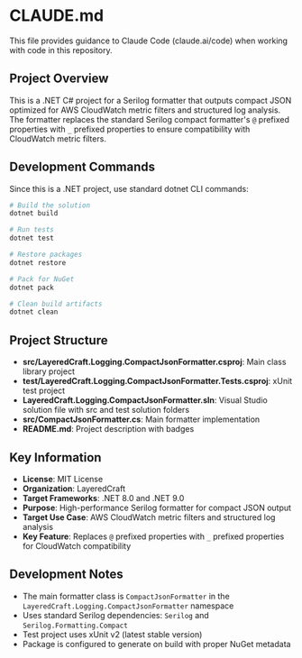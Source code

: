 # CLAUDE.md

This file provides guidance to Claude Code (claude.ai/code) when working with code in this repository.

## Project Overview

This is a .NET C# project for a Serilog formatter that outputs compact JSON optimized for AWS CloudWatch metric filters and structured log analysis. The formatter replaces the standard Serilog compact formatter's `@` prefixed properties with `_` prefixed properties to ensure compatibility with CloudWatch metric filters.

## Development Commands

Since this is a .NET project, use standard dotnet CLI commands:

```bash
# Build the solution
dotnet build

# Run tests
dotnet test

# Restore packages
dotnet restore

# Pack for NuGet
dotnet pack

# Clean build artifacts
dotnet clean
```

## Project Structure

- **src/LayeredCraft.Logging.CompactJsonFormatter.csproj**: Main class library project
- **test/LayeredCraft.Logging.CompactJsonFormatter.Tests.csproj**: xUnit test project
- **LayeredCraft.Logging.CompactJsonFormatter.sln**: Visual Studio solution file with src and test solution folders
- **src/CompactJsonFormatter.cs**: Main formatter implementation
- **README.md**: Project description with badges

## Key Information

- **License**: MIT License
- **Organization**: LayeredCraft
- **Target Frameworks**: .NET 8.0 and .NET 9.0
- **Purpose**: High-performance Serilog formatter for compact JSON output
- **Target Use Case**: AWS CloudWatch metric filters and structured log analysis
- **Key Feature**: Replaces `@` prefixed properties with `_` prefixed properties for CloudWatch compatibility

## Development Notes

- The main formatter class is `CompactJsonFormatter` in the `LayeredCraft.Logging.CompactJsonFormatter` namespace
- Uses standard Serilog dependencies: `Serilog` and `Serilog.Formatting.Compact`
- Test project uses xUnit v2 (latest stable version)
- Package is configured to generate on build with proper NuGet metadata